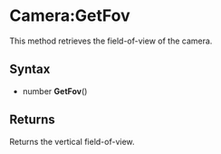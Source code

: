 # Camera:GetFov

This method retrieves the field-of-view of the camera.

## Syntax
- number **GetFov**()

## Returns

Returns the vertical field-of-view.
